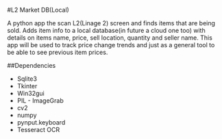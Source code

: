 #L2 Market DB(Local)

A python app the scan L2(Linage 2) screen and finds items that are being 
sold. Adds item info to a local database(in future a cloud one too) with 
details on items name, price, sell location, quantity and seller name. 
This app will be used to track price change trends and just as a general 
tool to be able to see previous item prices.

##Dependencies
* Sqlite3 
* Tkinter
* Win32gui
* PIL - ImageGrab
* cv2
* numpy
* pynput.keyboard
* Tesseract OCR